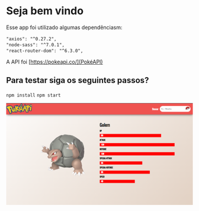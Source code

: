 # Seja bem vindo

Esse app foi utilizado algumas dependênciasm:

    "axios": "^0.27.2",
    "node-sass": "^7.0.1",
    "react-router-dom": "^6.3.0",

A API foi [https://pokeapi.co/](PokéAPI)

## Para testar siga os seguintes passos?

`npm install`
`npm start`

<img src="./indexPokeloja.png" alt="My cool logo"/>
